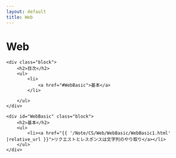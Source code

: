 ```yaml
---
layout: default
title: Web
---
```

<body>
    <div class="block">
        <h1>Web</h1>
    </div>

    <div class="block">
        <h2>目次</h2>
        <ul>
            <li>
                <a href="#WebBasic">基本</a>
            </li>
            
        </ul>
    </div>

    <div id="WebBasic" class="block">
        <h2>基本</h2>
        <ul>
            <li><a href="{{ '/Note/CS/Web/WebBasic/WebBasic1.html' |relative_url }}">リクエストとレスポンスは文字列のやり取り</a></li>
        </ul>
    </div>
</body>